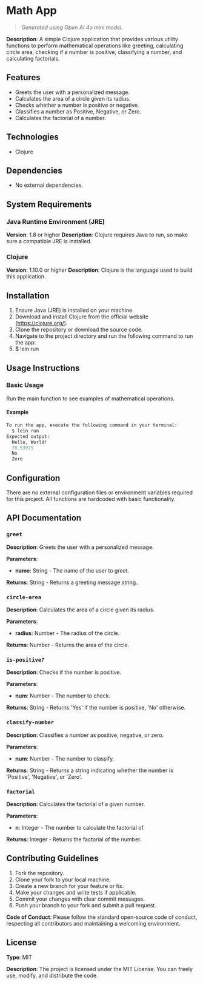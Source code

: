 # Math App

> _Generated using Open AI 4o mini model._

**Description**: A simple Clojure application that provides various utility functions to perform mathematical operations like greeting, calculating circle area, checking if a number is positive, classifying a number, and calculating factorials.

## Features
- Greets the user with a personalized message.
- Calculates the area of a circle given its radius.
- Checks whether a number is positive or negative.
- Classifies a number as Positive, Negative, or Zero.
- Calculates the factorial of a number.

## Technologies
- Clojure

## Dependencies
- No external dependencies.

## System Requirements
### Java Runtime Environment (JRE)
**Version**: 1.8 or higher
**Description**: Clojure requires Java to run, so make sure a compatible JRE is installed.
### Clojure
**Version**: 1.10.0 or higher
**Description**: Clojure is the language used to build this application.

## Installation
1. Ensure Java (JRE) is installed on your machine.
1. Download and install Clojure from the official website (https://clojure.org/).
1. Clone the repository or download the source code.
1. Navigate to the project directory and run the following command to run the app:
1.   $ lein run

## Usage Instructions
### Basic Usage
Run the main function to see examples of mathematical operations.
#### Example
```clojure
To run the app, execute the following command in your terminal:
  $ lein run
Expected output:
  Hello, World!
  78.53975
  No
  Zero
```

## Configuration
There are no external configuration files or environment variables required for this project. All functions are hardcoded with basic functionality.

## API Documentation
### `greet`
**Description**: Greets the user with a personalized message.

**Parameters**:
- **name**: String - The name of the user to greet.

**Returns**: String - Returns a greeting message string.
### `circle-area`
**Description**: Calculates the area of a circle given its radius.

**Parameters**:
- **radius**: Number - The radius of the circle.

**Returns**: Number - Returns the area of the circle.
### `is-positive?`
**Description**: Checks if the number is positive.

**Parameters**:
- **num**: Number - The number to check.

**Returns**: String - Returns 'Yes' if the number is positive, 'No' otherwise.
### `classify-number`
**Description**: Classifies a number as positive, negative, or zero.

**Parameters**:
- **num**: Number - The number to classify.

**Returns**: String - Returns a string indicating whether the number is 'Positive', 'Negative', or 'Zero'.
### `factorial`
**Description**: Calculates the factorial of a given number.

**Parameters**:
- **n**: Integer - The number to calculate the factorial of.

**Returns**: Integer - Returns the factorial of the number.

## Contributing Guidelines
1. Fork the repository.
1. Clone your fork to your local machine.
1. Create a new branch for your feature or fix.
1. Make your changes and write tests if applicable.
1. Commit your changes with clear commit messages.
1. Push your branch to your fork and submit a pull request.

**Code of Conduct**: Please follow the standard open-source code of conduct, respecting all contributors and maintaining a welcoming environment.

## License
**Type**: MIT

**Description**: The project is licensed under the MIT License. You can freely use, modify, and distribute the code.
